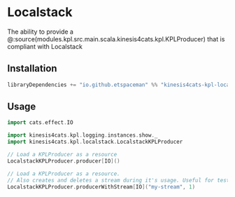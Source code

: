 # Localstack

The ability to provide a @:source(modules.kpl.src.main.scala.kinesis4cats.kpl.KPLProducer) that is compliant with Localstack

## Installation

```scala
libraryDependencies += "io.github.etspaceman" %% "kinesis4cats-kpl-localstack" % "@VERSION@"
```

## Usage

```scala mdoc:compile-only
import cats.effect.IO

import kinesis4cats.kpl.logging.instances.show._
import kinesis4cats.kpl.localstack.LocalstackKPLProducer

// Load a KPLProducer as a resource
LocalstackKPLProducer.producer[IO]()

// Load a KPLProducer as a resource.
// Also creates and deletes a stream during it's usage. Useful for tests.
LocalstackKPLProducer.producerWithStream[IO]("my-stream", 1)
```
